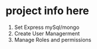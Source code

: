 # project info here
1. Set Express mySql/mongo
2. Create User Managerment
3. Manage Roles and permissions 